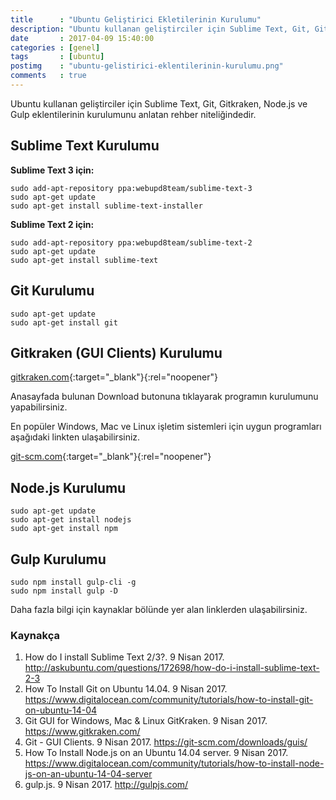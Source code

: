 ```yaml
---
title      : "Ubuntu Geliştirici Ekletilerinin Kurulumu"
description: "Ubuntu kullanan geliştirciler için Sublime Text, Git, Gitkraken, Node.js ve Gulp eklentilerinin kurulumunu anlatan rehber niteliğindedir."
date       : 2017-04-09 15:40:00
categories : [genel]
tags       : [ubuntu]
postimg    : "ubuntu-gelistirici-eklentilerinin-kurulumu.png"
comments   : true
---
```


Ubuntu kullanan geliştirciler için Sublime Text, Git, Gitkraken, Node.js ve Gulp eklentilerinin kurulumunu anlatan rehber niteliğindedir.

## Sublime Text Kurulumu

**Sublime Text 3 için:**

```
sudo add-apt-repository ppa:webupd8team/sublime-text-3
sudo apt-get update
sudo apt-get install sublime-text-installer
```

**Sublime Text 2 için:**

```
sudo add-apt-repository ppa:webupd8team/sublime-text-2
sudo apt-get update
sudo apt-get install sublime-text
```


## Git Kurulumu

```
sudo apt-get update
sudo apt-get install git
```

## Gitkraken (GUI Clients) Kurulumu 

[gitkraken.com](https://www.gitkraken.com/){:target="_blank"}{:rel="noopener"}

Anasayfada bulunan Download butonuna tıklayarak programın kurulumunu yapabilirsiniz. 

En popüler Windows, Mac ve Linux işletim sistemleri için uygun programları aşağıdaki linkten ulaşabilirsiniz.

[git-scm.com](https://git-scm.com/downloads/guis/){:target="_blank"}{:rel="noopener"}


## Node.js Kurulumu

```
sudo apt-get update
sudo apt-get install nodejs
sudo apt-get install npm
```

## Gulp Kurulumu 

```
sudo npm install gulp-cli -g
sudo npm install gulp -D
```

Daha fazla bilgi için kaynaklar bölünde yer alan linklerden ulaşabilirsiniz. 

### Kaynakça
1. How do I install Sublime Text 2/3?. ‎9 ‎Nisan ‎2017. http://askubuntu.com/questions/172698/how-do-i-install-sublime-text-2-3
2. How To Install Git on Ubuntu 14.04. ‎9 ‎Nisan ‎2017. https://www.digitalocean.com/community/tutorials/how-to-install-git-on-ubuntu-14-04
3. Git GUI for Windows, Mac & Linux GitKraken. ‎9 ‎Nisan ‎2017. https://www.gitkraken.com/
4. Git - GUI Clients. ‎9 ‎Nisan ‎2017. https://git-scm.com/downloads/guis/
5. How To Install Node.js on an Ubuntu 14.04 server. ‎9 ‎Nisan ‎2017. https://www.digitalocean.com/community/tutorials/how-to-install-node-js-on-an-ubuntu-14-04-server
6. gulp.js. ‎9 ‎Nisan ‎2017. http://gulpjs.com/
